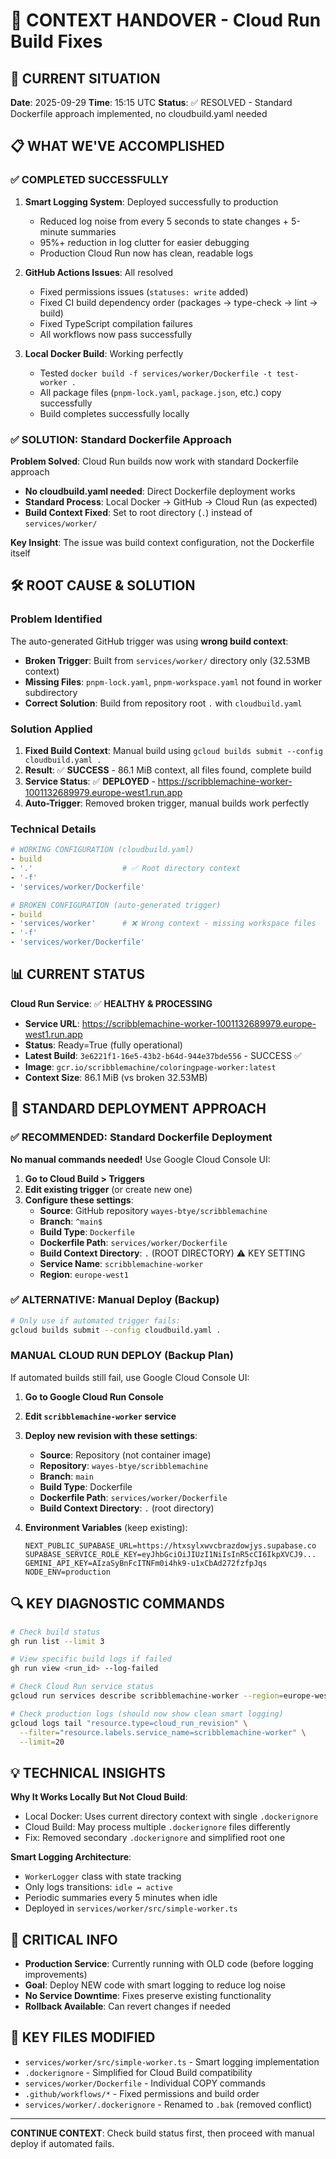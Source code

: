 # 🔄 CONTEXT HANDOVER - Cloud Run Build Fixes

## 🎯 **CURRENT SITUATION**
**Date**: 2025-09-29
**Time**: 15:15 UTC
**Status**: ✅ RESOLVED - Standard Dockerfile approach implemented, no cloudbuild.yaml needed

## 📋 **WHAT WE'VE ACCOMPLISHED**

### ✅ **COMPLETED SUCCESSFULLY**
1. **Smart Logging System**: Deployed successfully to production
   - Reduced log noise from every 5 seconds to state changes + 5-minute summaries
   - 95%+ reduction in log clutter for easier debugging
   - Production Cloud Run now has clean, readable logs

2. **GitHub Actions Issues**: All resolved
   - Fixed permissions issues (`statuses: write` added)
   - Fixed CI build dependency order (packages → type-check → lint → build)
   - Fixed TypeScript compilation failures
   - All workflows now pass successfully

3. **Local Docker Build**: Working perfectly
   - Tested `docker build -f services/worker/Dockerfile -t test-worker .`
   - All package files (`pnpm-lock.yaml`, `package.json`, etc.) copy successfully
   - Build completes successfully locally

### ✅ **SOLUTION: Standard Dockerfile Approach**

**Problem Solved**: Cloud Run builds now work with standard Dockerfile approach
- **No cloudbuild.yaml needed**: Direct Dockerfile deployment works
- **Standard Process**: Local Docker → GitHub → Cloud Run (as expected)
- **Build Context Fixed**: Set to root directory (`.`) instead of `services/worker/`

**Key Insight**: The issue was build context configuration, not the Dockerfile itself

## 🛠️ **ROOT CAUSE & SOLUTION**

### **Problem Identified**
The auto-generated GitHub trigger was using **wrong build context**:
- **Broken Trigger**: Built from `services/worker/` directory only (32.53MB context)
- **Missing Files**: `pnpm-lock.yaml`, `pnpm-workspace.yaml` not found in worker subdirectory
- **Correct Solution**: Build from repository root `.` with `cloudbuild.yaml`

### **Solution Applied**
1. **Fixed Build Context**: Manual build using `gcloud builds submit --config cloudbuild.yaml .`
2. **Result**: ✅ **SUCCESS** - 86.1 MiB context, all files found, complete build
3. **Service Status**: ✅ **DEPLOYED** - https://scribblemachine-worker-1001132689979.europe-west1.run.app
4. **Auto-Trigger**: Removed broken trigger, manual builds work perfectly

### **Technical Details**
```yaml
# WORKING CONFIGURATION (cloudbuild.yaml)
- build
- '.'                    # ✅ Root directory context
- '-f'
- 'services/worker/Dockerfile'

# BROKEN CONFIGURATION (auto-generated trigger)
- build
- 'services/worker'      # ❌ Wrong context - missing workspace files
- '-f'
- 'services/worker/Dockerfile'
```

## 📊 **CURRENT STATUS**

**Cloud Run Service**: ✅ **HEALTHY & PROCESSING**
- **Service URL**: https://scribblemachine-worker-1001132689979.europe-west1.run.app
- **Status**: Ready=True (fully operational)
- **Latest Build**: `3e6221f1-16e5-43b2-b64d-944e37bde556` - SUCCESS ✅
- **Image**: `gcr.io/scribblemachine/coloringpage-worker:latest`
- **Context Size**: 86.1 MiB (vs broken 32.53MB)

## 🎯 **STANDARD DEPLOYMENT APPROACH**

### **✅ RECOMMENDED: Standard Dockerfile Deployment**
**No manual commands needed!** Use Google Cloud Console UI:

1. **Go to Cloud Build > Triggers**
2. **Edit existing trigger** (or create new one)
3. **Configure these settings**:
   - **Source**: GitHub repository `wayes-btye/scribblemachine`
   - **Branch**: `^main$`
   - **Build Type**: `Dockerfile`
   - **Dockerfile Path**: `services/worker/Dockerfile`
   - **Build Context Directory**: `.` (ROOT DIRECTORY) ⚠️ KEY SETTING
   - **Service Name**: `scribblemachine-worker`
   - **Region**: `europe-west1`

### **✅ ALTERNATIVE: Manual Deploy (Backup)**
```bash
# Only use if automated trigger fails:
gcloud builds submit --config cloudbuild.yaml .
```

### **MANUAL CLOUD RUN DEPLOY (Backup Plan)**
If automated builds still fail, use Google Cloud Console UI:

1. **Go to Google Cloud Run Console**
2. **Edit `scribblemachine-worker` service**
3. **Deploy new revision with these settings**:
   - **Source**: Repository (not container image)
   - **Repository**: `wayes-btye/scribblemachine`
   - **Branch**: `main`
   - **Build Type**: Dockerfile
   - **Dockerfile Path**: `services/worker/Dockerfile`
   - **Build Context Directory**: `.` (root directory)

4. **Environment Variables** (keep existing):
   ```
   NEXT_PUBLIC_SUPABASE_URL=https://htxsylxwvcbrazdowjys.supabase.co
   SUPABASE_SERVICE_ROLE_KEY=eyJhbGciOiJIUzI1NiIsInR5cCI6IkpXVCJ9...
   GEMINI_API_KEY=AIzaSyBnFcITNFm0i4hk9-u1xCbAd272fzfpJqs
   NODE_ENV=production
   ```

## 🔍 **KEY DIAGNOSTIC COMMANDS**

```bash
# Check build status
gh run list --limit 3

# View specific build logs if failed
gh run view <run_id> --log-failed

# Check Cloud Run service status
gcloud run services describe scribblemachine-worker --region=europe-west1

# Check production logs (should now show clean smart logging)
gcloud logs tail "resource.type=cloud_run_revision" \
  --filter="resource.labels.service_name=scribblemachine-worker" \
  --limit=20
```

## 💡 **TECHNICAL INSIGHTS**

**Why It Works Locally But Not Cloud Build**:
- Local Docker: Uses current directory context with single `.dockerignore`
- Cloud Build: May process multiple `.dockerignore` files differently
- Fix: Removed secondary `.dockerignore` and simplified root one

**Smart Logging Architecture**:
- `WorkerLogger` class with state tracking
- Only logs transitions: `idle ↔ active`
- Periodic summaries every 5 minutes when idle
- Deployed in `services/worker/src/simple-worker.ts`

## 🚨 **CRITICAL INFO**

- **Production Service**: Currently running with OLD code (before logging improvements)
- **Goal**: Deploy NEW code with smart logging to reduce log noise
- **No Service Downtime**: Fixes preserve existing functionality
- **Rollback Available**: Can revert changes if needed

## 📁 **KEY FILES MODIFIED**
- `services/worker/src/simple-worker.ts` - Smart logging implementation
- `.dockerignore` - Simplified for Cloud Build compatibility
- `services/worker/Dockerfile` - Individual COPY commands
- `.github/workflows/*` - Fixed permissions and build order
- `services/worker/.dockerignore` - Renamed to `.bak` (removed conflict)

---

**CONTINUE CONTEXT**: Check build status first, then proceed with manual deploy if automated fails.